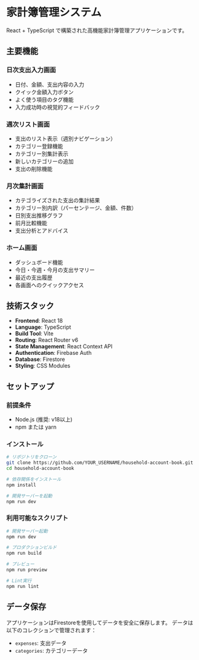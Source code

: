 # 家計簿管理システム

React + TypeScript で構築された高機能家計簿管理アプリケーションです。

## 主要機能

### 日次支出入力画面
- 日付、金額、支出内容の入力
- クイック金額入力ボタン
- よく使う項目のタグ機能
- 入力成功時の視覚的フィードバック

### 週次リスト画面  
- 支出のリスト表示（週別ナビゲーション）
- カテゴリー登録機能
- カテゴリー別集計表示
- 新しいカテゴリーの追加
- 支出の削除機能

### 月次集計画面
- カテゴライズされた支出の集計結果
- カテゴリー別内訳（パーセンテージ、金額、件数）
- 日別支出推移グラフ
- 前月比較機能
- 支出分析とアドバイス

### ホーム画面
- ダッシュボード機能
- 今日・今週・今月の支出サマリー
- 最近の支出履歴
- 各画面へのクイックアクセス

## 技術スタック

- **Frontend**: React 18
- **Language**: TypeScript
- **Build Tool**: Vite
- **Routing**: React Router v6
- **State Management**: React Context API
- **Authentication**: Firebase Auth
- **Database**: Firestore
- **Styling**: CSS Modules

## セットアップ

### 前提条件
- Node.js (推奨: v18以上)
- npm または yarn

### インストール

```bash
# リポジトリをクローン
git clone https://github.com/YOUR_USERNAME/household-account-book.git
cd household-account-book

# 依存関係をインストール
npm install

# 開発サーバーを起動
npm run dev
```

### 利用可能なスクリプト

```bash
# 開発サーバー起動
npm run dev

# プロダクションビルド
npm run build

# プレビュー
npm run preview

# Lint実行
npm run lint
```

## データ保存

アプリケーションはFirestoreを使用してデータを安全に保存します。
データは以下のコレクションで管理されます：

- `expenses`: 支出データ
- `categories`: カテゴリーデータ
